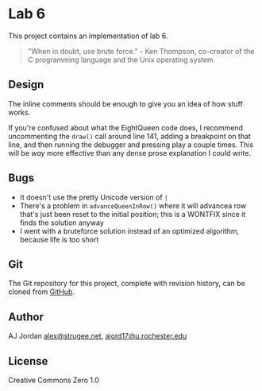# Lab 6

<!-- You can see this README rendered _much_ nicer online: https://github.com/strugee/csc-172-labs/blob/master/lab6/README.md -->

This project contains an implementation of lab 6.

> "When in doubt, use brute force." - Ken Thompson, co-creator of the C programming language and the Unix operating system

## Design

The inline comments should be enough to give you an idea of how stuff works.

If you're confused about what the EightQueen code does, I recommend uncommenting the `draw()` call around line 141, adding a breakpoint on that line, and then running the debugger and pressing play a couple times. This will be _way_ more effective than any dense prose explanation I could write.

## Bugs

* It doesn't use the pretty Unicode version of `|`
* There's a problem in `advanceQueenInRow()` where it will advancea  row that's just been reset to the initial position; this is a WONTFIX since it finds the solution anyway
* I went with a bruteforce solution instead of an optimized algorithm, because life is too short

## Git

The Git repository for this project, complete with revision history, can be cloned from [GitHub](https://github.com/strugee/csc-172-labs).

## Author

AJ Jordan <alex@strugee.net>, <ajord17@u.rochester.edu>

## License

Creative Commons Zero 1.0